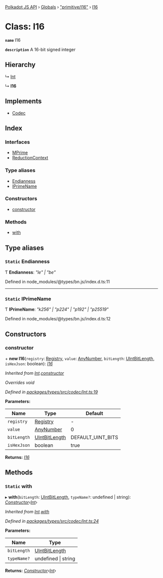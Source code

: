 [Polkadot JS API](../README.md) › [Globals](../globals.md) › ["primitive/I16"](../modules/_primitive_i16_.md) › [I16](_primitive_i16_.i16.md)

# Class: I16

**`name`** I16

**`description`** 
A 16-bit signed integer

## Hierarchy

  ↳ [Int](_codec_int_.int.md)

  ↳ **I16**

## Implements

* [Codec](../interfaces/_types_codec_.codec.md)

## Index

### Interfaces

* [MPrime](../interfaces/_primitive_i16_.i16.mprime.md)
* [ReductionContext](../interfaces/_primitive_i16_.i16.reductioncontext.md)

### Type aliases

* [Endianness](_primitive_i16_.i16.md#static-endianness)
* [IPrimeName](_primitive_i16_.i16.md#static-iprimename)

### Constructors

* [constructor](_primitive_i16_.i16.md#constructor)

### Methods

* [with](_primitive_i16_.i16.md#static-with)

## Type aliases

### `Static` Endianness

Ƭ **Endianness**: *"le" | "be"*

Defined in node_modules/@types/bn.js/index.d.ts:11

___

### `Static` IPrimeName

Ƭ **IPrimeName**: *"k256" | "p224" | "p192" | "p25519"*

Defined in node_modules/@types/bn.js/index.d.ts:12

## Constructors

###  constructor

\+ **new I16**(`registry`: [Registry](../interfaces/_types_registry_.registry.md), `value`: [AnyNumber](../modules/_types_helpers_.md#anynumber), `bitLength`: [UIntBitLength](../modules/_codec_abstractint_.md#uintbitlength), `isHexJson`: boolean): *[I16](_primitive_i16_.i16.md)*

*Inherited from [Int](_codec_int_.int.md).[constructor](_codec_int_.int.md#constructor)*

*Overrides void*

*Defined in [packages/types/src/codec/Int.ts:19](https://github.com/polkadot-js/api/blob/d46d32d9bc/packages/types/src/codec/Int.ts#L19)*

**Parameters:**

Name | Type | Default |
------ | ------ | ------ |
`registry` | [Registry](../interfaces/_types_registry_.registry.md) | - |
`value` | [AnyNumber](../modules/_types_helpers_.md#anynumber) | 0 |
`bitLength` | [UIntBitLength](../modules/_codec_abstractint_.md#uintbitlength) | DEFAULT_UINT_BITS |
`isHexJson` | boolean | true |

**Returns:** *[I16](_primitive_i16_.i16.md)*

## Methods

### `Static` with

▸ **with**(`bitLength`: [UIntBitLength](../modules/_codec_abstractint_.md#uintbitlength), `typeName?`: undefined | string): *[Constructor](../interfaces/_types_codec_.constructor.md)‹[Int](_codec_int_.int.md)›*

*Inherited from [Int](_codec_int_.int.md).[with](_codec_int_.int.md#static-with)*

*Defined in [packages/types/src/codec/Int.ts:24](https://github.com/polkadot-js/api/blob/d46d32d9bc/packages/types/src/codec/Int.ts#L24)*

**Parameters:**

Name | Type |
------ | ------ |
`bitLength` | [UIntBitLength](../modules/_codec_abstractint_.md#uintbitlength) |
`typeName?` | undefined &#124; string |

**Returns:** *[Constructor](../interfaces/_types_codec_.constructor.md)‹[Int](_codec_int_.int.md)›*
